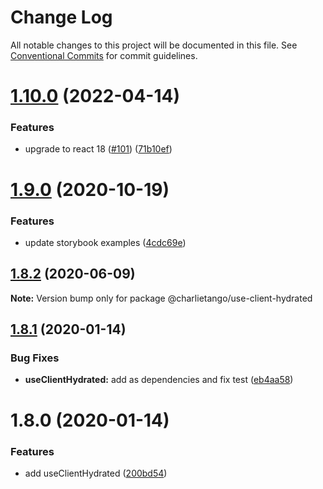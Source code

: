 # Change Log

All notable changes to this project will be documented in this file.
See [Conventional Commits](https://conventionalcommits.org) for commit guidelines.

# [1.10.0](https://github.com/charlie-tango/hooks/compare/@charlietango/use-client-hydrated@1.9.0...@charlietango/use-client-hydrated@1.10.0) (2022-04-14)

### Features

- upgrade to react 18 ([#101](https://github.com/charlie-tango/hooks/issues/101)) ([71b10ef](https://github.com/charlie-tango/hooks/commit/71b10ef862cbf139b9990b3172d8ddbd3a321332))

# [1.9.0](https://github.com/charlie-tango/hooks/compare/@charlietango/use-client-hydrated@1.8.2...@charlietango/use-client-hydrated@1.9.0) (2020-10-19)

### Features

- update storybook examples ([4cdc69e](https://github.com/charlie-tango/hooks/commit/4cdc69ea91feb9f48af06b32d88508100b41f54f))

## [1.8.2](https://github.com/charlie-tango/hooks/compare/@charlietango/use-client-hydrated@1.8.1...@charlietango/use-client-hydrated@1.8.2) (2020-06-09)

**Note:** Version bump only for package @charlietango/use-client-hydrated

## [1.8.1](https://github.com/charlie-tango/hooks/compare/@charlietango/use-client-hydrated@1.8.0...@charlietango/use-client-hydrated@1.8.1) (2020-01-14)

### Bug Fixes

- **useClientHydrated:** add as dependencies and fix test ([eb4aa58](https://github.com/charlie-tango/hooks/commit/eb4aa589f57ac61fa9778241649e7879d0d4ca1c))

# 1.8.0 (2020-01-14)

### Features

- add useClientHydrated ([200bd54](https://github.com/charlie-tango/hooks/commit/200bd543c608b59c3473ad842b8b5e0313daa8e9))
